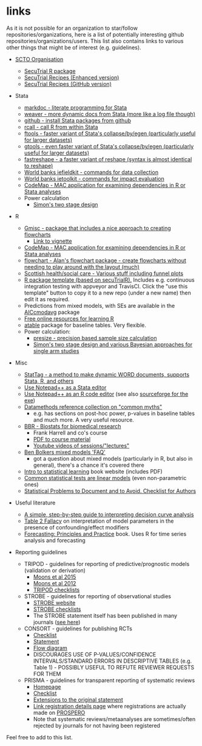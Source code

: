 # links
As it is not possible for an organization to star/follow repositories/organizations, here is a list of potentially interesting github repositories/organizations/users. This list also contains links to various other things that might be of interest (e.g. guidelines).

* [SCTO Organisation](https://github.com/SwissClinicalTrialOrganisation)
  * [SecuTrial R package](https://github.com/SwissClinicalTrialOrganisation/secuTrialR)
  * [SecuTrial Recipes (Enhanced version)](https://swissclinicaltrialorganisation.github.io/secuTrial_recipes/)
  * [SecuTrial Recipes (GitHub version)](https://github.com/SwissClinicalTrialOrganisation/secuTrial_recipes)
* Stata
  * [markdoc - literate programming for Stata](https://github.com/haghish/markdoc)
  * [weaver - more dynamic docs from Stata (more like a log file though)](https://github.com/haghish/weaver)
  * [github - install Stata packages from github](https://github.com/haghish/markdoc)
  * [rcall - call R from within Stata](https://github.com/haghish/rcall)
  * [ftools - faster variant of Stata's collapse/by/egen (particularly useful for larger datasets)](https://github.com/sergiocorreia/ftools)
  * [gtools - even faster variant of Stata's collapse/by/egen (particularly useful for larger datasets)](https://github.com/mcaceresb/stata-gtools)
  * [fastreshape - a faster variant of reshape (syntax is almost identical to reshape)](https://github.com/mdroste/stata-fastreshape)
  * [World banks iefieldkit - commands for data collection](https://github.com/worldbank/iefieldkit)
  * [World banks ietoolkit - commands for impact evaluation](https://github.com/worldbank/ietoolkit)
  * [CodeMap - MAC application for examining dependencies in R or Stata analyses](https://github.com/haghish/CodeMap)
  * Power calculation
    * [Simon's two stage design](https://ideas.repec.org/c/boc/bocode/s457081.html)
* R
  * [Gmisc - package that includes a nice approach to creating flowcharts](https://github.com/gforge/Gmisc)
    * [Link to vignette](https://cran.r-project.org/web/packages/Gmisc/vignettes/Grid-based_flowcharts.html)
  * [CodeMap - MAC application for examining dependencies in R or Stata analyses](https://github.com/haghish/CodeMap)
  * [flowchart - Alan's flowchart package - create flowcharts without needing to play around with the layout (much)](https://github.com/CTU-Bern/flowchart)
  * [Scottish health/social care - Various stuff including funnel plots](https://github.com/Health-SocialCare-Scotland/R-Resources)
  * [R package template (based on secuTrialR).](https://github.com/CTU-Basel/pkgTemplateR) Includes e.g. continuous integration testing with appveyor and TravisCI. Click the "use this template" button to copy it to a new repo (under a new name) then edit it as required.
  * Predictions from mixed models, with SEs are available in the [AICcmodavg](https://cran.r-project.org/web/packages/AICcmodavg/index.html) package
  * [Free online resources for learning R](https://cmdlinetips.com/2018/01/free-online-resources-books-to-learn-r-and-data-science/)
  * [atable](https://cran.r-project.org/web/packages/atable/index.html) package for baseline tables. Very flexible.
  * Power calculation:
    * [presize - precision based sample size calculation](https://github.com/CTU-Bern/presize)
    * [Simon's two stage design and various Bayesian approaches for single arm studies](https://cran.r-project.org/web/packages/EurosarcBayes/index.html)
* Misc
  * [StatTag - a method to make dynamic WORD documents, supports Stata, R, and others](https://github.com/stattag)
  * [Use Notepad++ as a Stata editor](https://huebler.blogspot.com/2008/04/stata.html)
  * [Use Notepad++ as an R code editor](https://jekyll.math.byuh.edu/other/howto/notepadpp/using.shtml) (see also [sourceforge for the exe](https://sourceforge.net/projects/npptor/))
  * [Datamethods reference collection on "common myths"](https://discourse.datamethods.org/t/reference-collection-to-push-back-against-common-statistical-myths/1787)
    * e.g. has sections on post-hoc power, p-values in baseline tables and much more. A very useful resource.
  * [BBR - Biostats for biomedical research](http://hbiostat.org/bbr/)
    * Frank Harrell and co's course
    * [PDF to course material](http://hbiostat.org/doc/bbr.pdf)
    * [Youtube videos of sessions/"lectures"](https://www.youtube.com/channel/UC-o_ZZ0tuFUYn8e8rf-QURA/videos)
  * [Ben Bolkers mixed models 'FAQ'](https://bbolker.github.io/mixedmodels-misc/glmmFAQ.html)
    * got a question about mixed models (particularly in R, but also in general), there's a chance it's covered there
  * [Intro to statistical learning](http://faculty.marshall.usc.edu/gareth-james/ISL/) book website (includes PDF)
  * [Common statistical tests are linear models](https://lindeloev.github.io/tests-as-linear/) (even non-parametric ones)
  * [Statistical Problems to Document and to Avoid. Checklist for Authors](https://discourse.datamethods.org/t/author-checklist/3407)
 
* Useful literature
  * [A simple, step-by-step guide to interpreting decision curve analysis](https://doi.org/10.1186/s41512-019-0064-7)
  * [Table 2 Fallacy](https://academic.oup.com/aje/article/177/4/292/147738) on interpretation of model parameters in the presence of confounding/effect modifiers
  * [Forecasting: Principles and Practice](https://otexts.com/fpp2/) book. Uses R for time series analysis and forecasting

* Reporting guidelines
  * TRIPOD - guidelines for reporting of predictive/prognostic models (validation or derivation)
    * [Moons et al 2015](http://dx.doi.org/10.7326/M14-0698) 
    * [Moons et al 2012](http://heart.bmj.com/content/98/9/691)
    * [TRIPOD checklists](https://www.equator-network.org/reporting-guidelines/tripod-statement/)
  * STROBE - guidelines for reporting of observational studies
    * [STROBE website](https://www.strobe-statement.org/index.php?id=strobe-home)
    * [STROBE checklists](https://www.strobe-statement.org/index.php?id=available-checklists)
    * The STROBE statement itself has been published in many journals ([see here](https://www.strobe-statement.org/index.php?id=strobe-publications))
  * CONSORT - guidelines for publishing RCTs
    * [Checklist](http://www.consort-statement.org/consort-statement/checklist)
    * [Statement](http://www.consort-statement.org/consort-2010)
    * [Flow diagram](http://www.consort-statement.org/consort-statement/flow-diagram)
    * DISCOURAGES USE OF P-VALUES/CONFIDENCE INTERVALS/STANDARD ERRORS IN DESCRIPTIVE TABLES (e.g. Table 1) - POSSIBLY USEFUL TO REFUTE REVIEWER REQUESTS FOR THEM
  * PRISMA - guidelines for transparent reporting of systematic reviews
    * [Homepage](http://www.prisma-statement.org/)
    * [Checklist](http://www.prisma-statement.org/PRISMAStatement/Checklist)
    * [Extensions to the original statement](http://www.prisma-statement.org/Extensions/)
    * [Link registration details page](http://www.prisma-statement.org/Protocols/Registration) where registrations are actually made on [PROSPERO](https://www.crd.york.ac.uk/PROSPERO/)
    * Note that systematic reviews/metaanalyses are sometimes/often rejected by journals for not having been registered
    

Feel free to add to this list.
